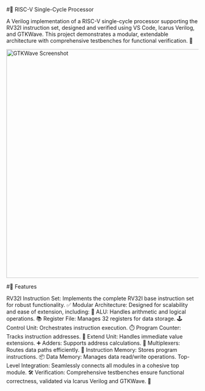 #🚀 RISC-V Single-Cycle Processor

A Verilog implementation of a RISC-V single-cycle processor supporting the RV32I instruction set, designed and verified using VS Code, Icarus Verilog, and GTKWave. This project demonstrates a modular, extendable architecture with comprehensive testbenches for functional verification. 📡


  <img width="600" alt="GTKWave Screenshot" src="https://github.com/user-attachments/assets/219bd5ef-1932-4be5-99e4-1ed83628a141">

#🎯 Features

RV32I Instruction Set: Implements the complete RV32I base instruction set for robust functionality. ✅
Modular Architecture: Designed for scalability and ease of extension, including:
🔢 ALU: Handles arithmetic and logical operations.
📚 Register File: Manages 32 registers for data storage.
🕹️ Control Unit: Orchestrates instruction execution.
⏱️ Program Counter: Tracks instruction addresses.
🔄 Extend Unit: Handles immediate value extensions.
➕ Adders: Supports address calculations.
🔀 Multiplexers: Routes data paths efficiently.
💾 Instruction Memory: Stores program instructions.
📦 Data Memory: Manages data read/write operations.
Top-Level Integration: Seamlessly connects all modules in a cohesive top module. 🛠️
Verification: Comprehensive testbenches ensure functional correctness, validated via Icarus Verilog and GTKWave. 🧪

